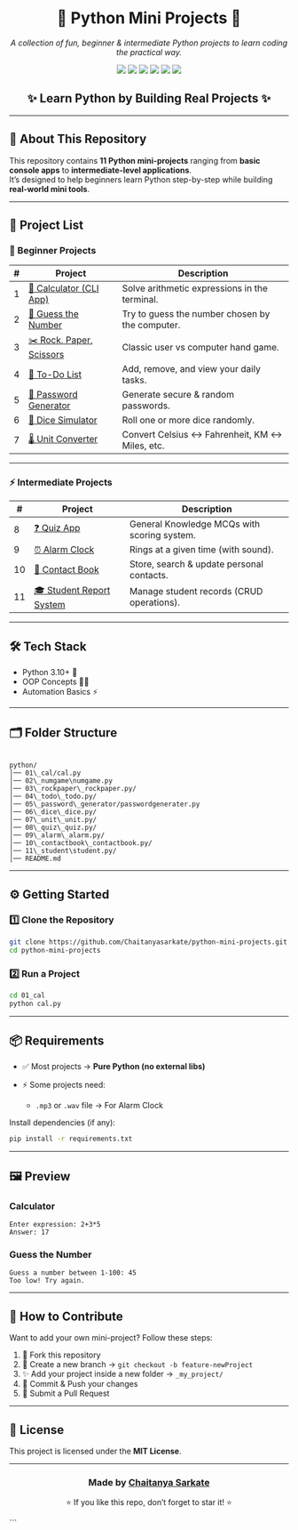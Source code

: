 
<h1 align="center">🐍 Python Mini Projects 🚀</h1>
<p align="center">
  <i>A collection of fun, beginner & intermediate Python projects to learn coding the practical way.</i>
</p>

<p align="center">
  <img src="https://img.shields.io/badge/Python-3.10+-blue?logo=python" />
  <img src="https://img.shields.io/badge/Status-Active-success?logo=github" />
  <img src="https://img.shields.io/github/stars/Chaitanyasarkate/python-mini-projects?style=social" />
  <img src="https://img.shields.io/badge/Contributions-Welcome-orange?logo=github" />
  <img src="https://img.shields.io/github/repo-size/Chaitanyasarkate/python-mini-projects?color=yellow" />
  <img src="https://img.shields.io/github/last-commit/Chaitanyasarkate/python-mini-projects?color=red" />
</p>

<h2 align="center">✨ Learn Python by Building Real Projects ✨</h2>

---

## 📌 About This Repository  
This repository contains **11 Python mini-projects** ranging from **basic console apps** to **intermediate-level applications**.  
It’s designed to help beginners learn Python step-by-step while building **real-world mini tools**.  

---

## 🎯 Project List  
### 🌱 Beginner Projects  

| # | Project | Description |
|---|---------|-------------|
| 1 | [🧮 Calculator (CLI App)](01_calculator/) | Solve arithmetic expressions in the terminal. |
| 2 | [🎯 Guess the Number](02_guess_the_number/) | Try to guess the number chosen by the computer. |
| 3 | [✂️ Rock, Paper, Scissors](03_rock_paper_scissors/) | Classic user vs computer hand game. |
| 4 | [📝 To-Do List](04_todo_list/) | Add, remove, and view your daily tasks. |
| 5 | [🔑 Password Generator](05_password_generator/) | Generate secure & random passwords. |
| 6 | [🎲 Dice Simulator](06_dice_simulator/) | Roll one or more dice randomly. |
| 7 | [🌡 Unit Converter](07_unit_converter/) | Convert Celsius ↔ Fahrenheit, KM ↔ Miles, etc. |

---

### ⚡ Intermediate Projects  

| # | Project | Description |
|---|---------|-------------|
| 8  | [❓ Quiz App](08_quiz_app/) | General Knowledge MCQs with scoring system. |
| 9  | [⏰ Alarm Clock](09_alarm_clock/) | Rings at a given time (with sound). |
| 10 | [📇 Contact Book](10_contact_book/) | Store, search & update personal contacts. |
| 11 | [🎓 Student Report System](11_student_report_system/) | Manage student records (CRUD operations). |

---

## 🛠 Tech Stack  

- Python 3.10+ 🐍  
- OOP Concepts 👨‍💻   
- Automation Basics ⚡  

---

## 🗂 Folder Structure  
```

python/
│── 01\_cal/cal.py
│── 02\_numgame\numgame.py
│── 03\_rockpaper\_rockpaper.py/
│── 04\_todo\_todo.py/
│── 05\_password\_generator/passwordgenerater.py
│── 06\_dice\_dice.py/
│── 07\_unit\_unit.py/
│── 08\_quiz\_quiz.py/
│── 09\_alarm\_alarm.py/
│── 10\_contactbook\_contactbook.py/
│── 11\_student\student.py/
│── README.md

````

---

## ⚙️ Getting Started  

### 1️⃣ Clone the Repository  

```bash
git clone https://github.com/Chaitanyasarkate/python-mini-projects.git
cd python-mini-projects
````

### 2️⃣ Run a Project

```bash
cd 01_cal
python cal.py
```

---

## 📦 Requirements

* ✅ Most projects → **Pure Python (no external libs)**
* ⚡ Some projects need:

  * `.mp3` or `.wav` file → For Alarm Clock

Install dependencies (if any):

```bash
pip install -r requirements.txt
```

---

## 🖼 Preview

### Calculator

```
Enter expression: 2+3*5
Answer: 17
```

### Guess the Number

```
Guess a number between 1-100: 45
Too low! Try again.
```

---

## 🤝 How to Contribute

Want to add your own mini-project? Follow these steps:

1. 🍴 Fork this repository
2. 🌱 Create a new branch → `git checkout -b feature-newProject`
3. ✨ Add your project inside a new folder → `_my_project/`
4. 📩 Commit & Push your changes
5. 🚀 Submit a Pull Request

---

## 📜 License

This project is licensed under the **MIT License**.

---

<h3 align="center">Made by <a href="https://github.com/Chaitanyasarkate">Chaitanya Sarkate</a></h3>
<p align="center">⭐ If you like this repo, don’t forget to star it! ⭐</p>
```
